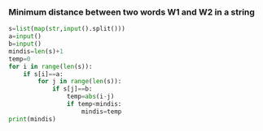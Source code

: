 ### Minimum distance between two words W1 and W2 in a string 

```python
s=list(map(str,input().split()))
a=input()
b=input()
mindis=len(s)+1
temp=0
for i in range(len(s)):
    if s[i]==a:
        for j in range(len(s)):
            if s[j]==b:
                temp=abs(i-j)
                if temp<mindis:
                    mindis=temp
print(mindis)
